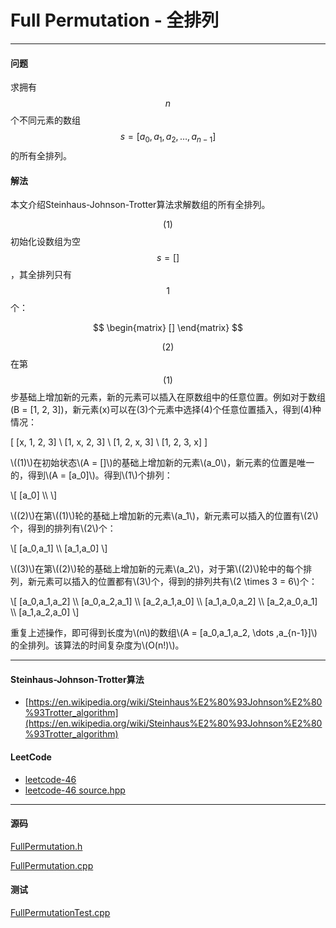 <script type="text/javascript" src="https://cdnjs.cloudflare.com/ajax/libs/mathjax/2.7.1/MathJax.js?config=TeX-AMS-MML_HTMLorMML"></script>

# Full Permutation - 全排列

--------

#### 问题

求拥有$$ n $$个不同元素的数组$$ s = [a_0, a_1, a_2, \dots, a_{n-1} ] $$的所有全排列。

#### 解法

本文介绍Steinhaus-Johnson-Trotter算法求解数组的所有全排列。

$$ (1) $$ 初始化设数组为空$$ s = [] $$，其全排列只有$$ 1 $$个：

$$
\begin{matrix}
[]
\end{matrix}
$$

$$ (2) $$ 在第$$ (1) $$步基础上增加新的元素，新的元素可以插入在原数组中的任意位置。例如对于数组\(B = [1, 2, 3]\)，新元素\(x\)可以在\(3\)个元素中选择\(4\)个任意位置插入，得到\(4\)种情况：</p>

\[
[x, 1, 2, 3] \\
[1, x, 2, 3] \\
[1, 2, x, 3] \\
[1, 2, 3, x]
\]
<p id="i">\((1)\)在初始状态\(A = []\)的基础上增加新的元素\(a_0\)，新元素的位置是唯一的，得到\(A = [a_0]\)。得到\(1\)个排列： </p>
\[
[a_0] \\
\]
<p id="i">\((2)\)在第\((1)\)轮的基础上增加新的元素\(a_1\)，新元素可以插入的位置有\(2\)个，得到的排列有\(2\)个： </p>
\[
[a_0,a_1] \\
[a_1,a_0]
\]
<p id="i">\((3)\)在第\((2)\)轮的基础上增加新的元素\(a_2\)，对于第\((2)\)轮中的每个排列，新元素可以插入的位置都有\(3\)个，得到的排列共有\(2 \times 3 = 6\)个： </p>
\[
[a_0,a_1,a_2] \\
[a_0,a_2,a_1] \\
[a_2,a_1,a_0] \\
[a_1,a_0,a_2] \\
[a_2,a_0,a_1] \\
[a_1,a_2,a_0]
\]
<p id="i">重复上述操作，即可得到长度为\(n\)的数组\(A = [a_0,a_1,a_2, \dots ,a_{n-1}]\)的全排列。该算法的时间复杂度为\(O(n!)\)。 </p>

--------

#### Steinhaus-Johnson-Trotter算法

* [https://en.wikipedia.org/wiki/Steinhaus%E2%80%93Johnson%E2%80%93Trotter_algorithm](https://en.wikipedia.org/wiki/Steinhaus%E2%80%93Johnson%E2%80%93Trotter_algorithm)

#### LeetCode

* [leetcode-46](https://leetcode.com/problems/permutations/#/description)
* [leetcode-46 source.hpp](https://github.com/zhaochenyou/Way-to-Algorithm/blob/master/attachment/leetcode46.hpp)

--------

#### 源码

[FullPermutation.h](https://github.com/linrongbin16/Way-to-Algorithm/blob/master/src/CombinatorialMathematics/FullPermutation.h)

[FullPermutation.cpp](https://github.com/linrongbin16/Way-to-Algorithm/blob/master/src/CombinatorialMathematics/FullPermutation.cpp)

#### 测试

[FullPermutationTest.cpp](https://github.com/linrongbin16/Way-to-Algorithm/blob/master/src/CombinatorialMathematics/FullPermutationTest.cpp)

